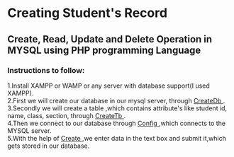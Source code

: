 # Creating Student's  Record 
<h2> Create, Read, Update and Delete Operation in MYSQL using PHP programming Language </h2>
<h3> Instructions to follow: </h3>
<p>1.Install XAMPP or WAMP or any server with database support(I used XAMPP).<br>
 2.First we will create our database in our mysql server, through <a href ="createDb">CreateDb </a>.<br>
3.Secondly we will create a table ,which contains attribute's like student id, name, class, section,  through <a href ="createTb">CreateTb </a>.  <br>
4.Then we connect to our database through <a href ="config.php">Config </a>  ,which connects to the  MYSQL server. <br>
  5.With the help of <a href=create.php">Create </a> ,we enter data in the text box and submit it,which gets stored in our database.<br>

